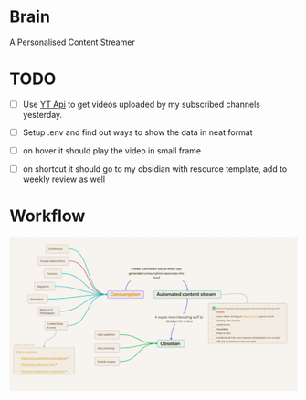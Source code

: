 # Brain
A Personalised Content Streamer

# TODO
- [ ] Use [YT Api](https://developers.google.com/youtube/v3) to get videos uploaded by my subscribed channels yesterday.
- [ ] Setup .env and find out ways to show the data in neat format
- [ ] on hover it should play the video in small frame
- [ ] on shortcut it should go to my obsidian with resource template, add to weekly review as well


# Workflow
![](https://github.com/JDRanpariya/Brain/blob/main/brain.jpeg)
